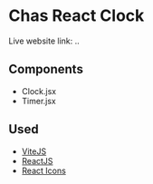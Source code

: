 # Chas React Clock

Live website link:
..

## Components

- Clock.jsx
- Timer.jsx

## Used

- [ViteJS](https://vitejs.dev/)
- [ReactJS](https://react.dev/)
- [React Icons](https://react-icons.github.io/react-icons/)
